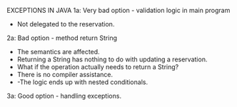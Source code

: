 EXCEPTIONS IN JAVA
1a: Very bad option - validation logic in main program
- Not delegated to the reservation.

2a: Bad option - method return String
- The semantics are affected.
- Returning a String has nothing to do with updating a reservation.
- What if the operation actually needs to return a String?
- There is no compiler assistance.
- -The logic ends up with nested conditionals.

3a: Good option - handling exceptions.
